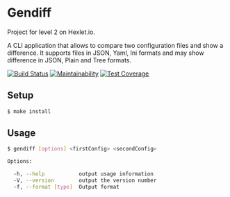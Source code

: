 # Gendiff
Project for level 2 on Hexlet.io.

A CLI application that allows to compare two configuration files and show a difference. It supports files in JSON, Yaml, Ini formats and may show difference in JSON, Plain and Tree formats.

[![Build Status](https://travis-ci.org/aarefiev/project-lvl2-s213.svg?branch=master)](https://travis-ci.org/aarefiev/project-lvl2-s213)
[![Maintainability](https://api.codeclimate.com/v1/badges/2a49a056f807dd771c8d/maintainability)](https://codeclimate.com/github/aarefiev/project-lvl2-s213/maintainability)
[![Test Coverage](https://api.codeclimate.com/v1/badges/2a49a056f807dd771c8d/test_coverage)](https://codeclimate.com/github/aarefiev/project-lvl2-s213/test_coverage)

## Setup

```bash
$ make install
```

## Usage

```bash
$ gendiff [options] <firstConfig> <secondConfig>

Options:

  -h, --help           output usage information
  -V, --version        output the version number
  -f, --format [type]  Output format
```
